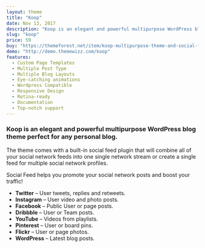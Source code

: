 ```yaml
---
layout: theme
title: "Koop"
date: Nov 13, 2017
description: "Koop is an elegant and powerful multipurpose WordPress blog theme perfect for any personal blog."
slug: "koop"
price: 59
buy: "https://themeforest.net/item/koop-multipurpose-theme-and-social-feed/20120685"
demo: "http://demo.themewizz.com/koop"
features:
  - Custom Page Templates
  - Multiple Post Type
  - Multiple Blog Layouts
  - Eye-catching animations
  - Wordpress Compatible
  - Responsive Design
  - Retina-ready
  - Documentation
  - Top-notch support
---
```


<h3 class="lead">Koop is an elegant and powerful multipurpose WordPress blog theme perfect for any personal blog.</h3>

The theme comes with a built-in social feed plugin that will combine all of your social network feeds into one single network stream or create a single feed for multiple social network profiles.

Social Feed helps you promote your social network posts and boost your traffic!

- **Twitter** – User tweets, replies and retweets.
- **Instagram** – User video and photo posts.
- **Facebook** – Public User or page posts.
- **Dribbble** – User or Team posts.
- **YouTube** – Videos from playlists.
- **Pinterest** – User or board pins.
- **Flickr** – User or page photos.
- **WordPress** – Latest blog posts.

